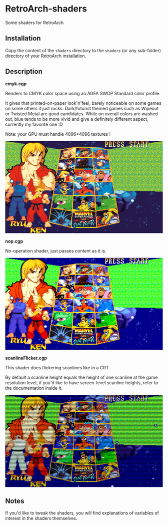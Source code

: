 RetroArch-shaders
=================

Some shaders for RetroArch

Installation
------------

Copy the content of the `shaders` directory to the `shaders` (or any sub-folder) directory of your RetroArch installation.

Description
------------

**cmyk.cgp**

Renders to CMYK color space using an AGFA SWOP Standard color profile.

It gives that printed-on-paper look'n'feel, barely noticeable on some games on some others it just rocks. Dark/futurist themed games such as Wipeout or Twisted Metal are good candidates. While on overall colors are washed out, blue tends to be more vivid and give a definitely different aspect, currently my favorite one :D

Note: your GPU must handle 4096*4096 textures !

![](https://raw.githubusercontent.com/aybe/RetroArch-shaders/master/samples/cmyk.png)

**nop.cgp**

No-operation shader, just passes content as it is.

![](https://raw.githubusercontent.com/aybe/RetroArch-shaders/master/samples/nop.png)

**scanlineFlicker.cgp**

This shader does flickering scanlines like in a CRT.

By default a scanline height equals the height of one scanline at the game resolution level, if you'd like to have screen-level scanline heights, refer to the documentation inside it.

![](https://raw.githubusercontent.com/aybe/RetroArch-shaders/master/samples/scanlineFlicker.gif)

Notes
-----

If you'd like to tweak the shaders, you will find explanations of variables of interest in the shaders themselves.
